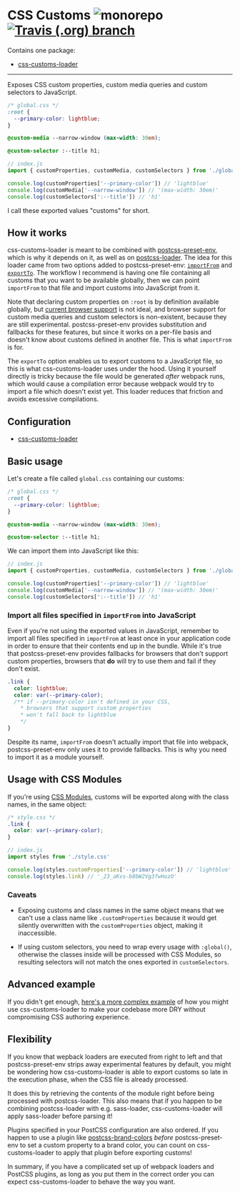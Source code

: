 # CSS Customs ![monorepo](https://img.shields.io/badge/mono-repo-ff69b4.svg?style=flat-square) [![Travis (.org) branch](https://img.shields.io/travis/silvenon/css-customs.svg?style=flat-square)](https://travis-ci.org/silvenon/css-customs)

Contains one package:

  - [css-customs-loader][]

---

Exposes CSS custom properties, custom media queries and custom selectors to JavaScript.

```css
/* global.css */
:root {
  --primary-color: lightblue;
}

@custom-media --narrow-window (max-width: 30em);

@custom-selector :--title h1;
```

```js
// index.js
import { customProperties, customMedia, customSelectors } from './global.css'

console.log(customProperties['--primary-color']) // 'lightblue'
console.log(customMedia['--narrow-window']) // '(max-width: 30em)'
console.log(customSelectors[':--title']) // 'h1'
```

I call these exported values "customs" for short.

## How it works

css-customs-loader is meant to be combined with [postcss-preset-env][], which is why it depends on it, as well as on [postcss-loader][]. The idea for this loader came from two options added to postcss-preset-env: [`importFrom`][importFrom] and [`exportTo`][exportTo]. The workflow I recommend is having one file containing all customs that you want to be available globally, then we can point `importFrom` to that file and import customs into JavaScript from it.

Note that declaring custom properties on `:root` is by definition available globally, but [current browser support][caniuse-custom-properties] is not ideal, and browser support for custom media queries and custom selectors is non-existent, because they are still experimental. postcss-preset-env provides substitution and fallbacks for these features, but since it works on a per-file basis and doesn't know about customs defined in another file. This is what `importFrom` is for.

The `exportTo` option enables us to export customs to a JavaScript file, so this is what css-customs-loader uses under the hood. Using it yourself directly is tricky because the file would be generated _after_ webpack runs, which would cause a compilation error because webpack would try to import a file which doesn't exist yet. This loader reduces that friction and avoids excessive compilations.

## Configuration

  - [css-customs-loader][css-customs-loader:config]

## Basic usage

Let's create a file called `global.css` containing our customs:

```css
/* global.css */
:root {
  --primary-color: lightblue;
}

@custom-media --narrow-window (max-width: 30em);

@custom-selector :--title h1;
```

We can import them into JavaScript like this:

```js
// index.js
import { customProperties, customMedia, customSelectors } from './global.css'

console.log(customProperties['--primary-color']) // 'lightblue'
console.log(customMedia['--narrow-window']) // '(max-width: 30em)'
console.log(customSelectors[':--title']) // 'h1'
```

### Import all files specified in `importFrom` into JavaScript

Even if you're not using the exported values in JavaScript, remember to import all files specified in `importFrom` at least once in your application code in order to ensure that their contents end up in the bundle. While it's true that postcss-preset-env provides fallbacks for browsers that don't support custom properties, browsers that **do** will try to use them and fail if they don't exist.

```css
.link {
  color: lightblue;
  color: var(--primary-color);
  /** if --primary-color isn't defined in your CSS,
    * browsers that support custom properties
    * won't fall back to lightblue
    */
}
```

Despite its name, `importFrom` doesn't actually import that file into webpack, postcss-preset-env only uses it to provide fallbacks. This is why you need to import it as a module yourself.

## Usage with CSS Modules

If you're using [CSS Modules][css-modules], customs will be exported along with the class names, in the same object:

```css
/* style.css */
.link {
  color: var(--primary-color);
}
```

```js
// index.js
import styles from './style.css'

console.log(styles.customProperties['--primary-color']) // 'lightblue'
console.log(styles.link) // '_23_aKvs-b8bW2Vg3fwHozO'
```

### Caveats

  - Exposing customs and class names in the same object means that we can't use a class name like `.customProperties` because it would get silently overwritten with the `customProperties` object, making it inaccessible.

  - If using custom selectors, you need to wrap every usage with `:global()`, otherwise the classes inside will be processed with CSS Modules, so resulting selectors will not match the ones exported in `customSelectors`.

## Advanced example

If you didn't get enough, [here's a more complex example][advanced-example] of how you might use css-customs-loader to make your codebase more DRY without compromising CSS authoring experience.

## Flexibility

If you know that wepback loaders are executed from right to left and that postcss-preset-env strips away experimental features by default, you might be wondering how css-customs-loader is able to export customs so late in the execution phase, when the CSS file is already processed.

It does this by retrieving the contents of the module right before being processed with postcss-loader. This also means that if you happen to be combining postcss-loader with e.g. sass-loader, css-customs-loader will apply sass-loader before parsing it!

Plugins specified in your PostCSS configuration are also ordered. If you happen to use a plugin like [postcss-brand-colors][] _before_ postcss-preset-env to set a custom property to a brand color, you can count on css-customs-loader to apply that plugin before exporting customs!

In summary, if you have a complicated set up of webpack loaders and PostCSS plugins, as long as you put them in the correct order you can expect css-customs-loader to behave the way you want.

[css-customs-loader]: https://github.com/silvenon/css-customs-loader/blob/master/packages/css-customs-loader
[css-customs-loader:config]: https://github.com/silvenon/css-customs-loader/blob/master/packages/css-customs-loader/readme.md#configuration
[postcss-preset-env]: https://preset-env.cssdb.org/
[postcss-loader]: https://github.com/postcss/postcss-loader
[importFrom]: https://github.com/csstools/postcss-preset-env#importfrom
[exportTo]: https://github.com/csstools/postcss-preset-env#exportTo
[caniuse-custom-properties]: https://caniuse.com/#feat=css-variables
[css-modules]: https://github.com/webpack-contrib/css-loader#modules
[advanced-example]: https://github.com/silvenon/css-customs-loader/tree/master/example
[postcss-brand-colors]: https://github.com/postcss/postcss-brand-colors
